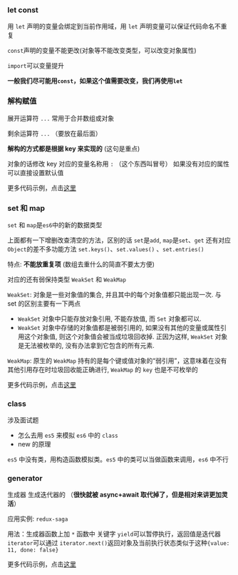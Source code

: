### let const

用 `let` 声明的变量会绑定到当前作用域，用 `let` 声明变量可以保证代码命名不重复

`const`声明的变量不能更改(对象等不能改变类型，可以改变对象属性)

`import`可以变量提升

**一般我们尽可能用`const`，如果这个值需要改变，我们再使用`let`**

### 解构赋值

展开运算符 `...` 常用于合并数组或对象

剩余运算符 `...` （要放在最后面）

**解构的方式都是根据 key 来实现的** (这句是重点)

对象的话修改 key 对应的变量名称用 `:` （这个东西叫冒号） 如果没有对应的属性可以直接设置默认值

更多代码示例，点击[这里][1]

### set 和 map

`set` 和 `map`是`es6`中的新的数据类型

上面都有一下增删改查清空的方法，区别的话 `set`是`add`, `map`是`set`、`get` 还有对应`Object`的差不多功能方法 `set.keys()`、`set.values()` 、`set.entries()`

特点: **不能放重复项** (数组去重什么的简直不要太方便)

对应的还有弱保持类型 `WeakSet` 和 `WeakMap`

`WeakSet`: 对象是一些对象值的集合, 并且其中的每个对象值都只能出现一次. 与 set 的区别主要有一下两点

- `WeakSet` 对象中只能存放对象引用, 不能存放值, 而 `Set` 对象都可以.
- `WeakSet` 对象中存储的对象值都是被弱引用的, 如果没有其他的变量或属性引用这个对象值, 则这个对象值会被当成垃圾回收掉. 正因为这样, `WeakSet` 对象是无法被枚举的, 没有办法拿到它包含的所有元素.

`WeakMap`: 原生的 `WeakMap` 持有的是每个键或值对象的“弱引用”，这意味着在没有其他引用存在时垃圾回收能正确进行, `WeakMap` 的 `key` 也是不可枚举的

更多代码示例，点击[这里][2]

### class

涉及面试题

- 怎么去用 `es5` 来模拟 `es6` 中的 `class`
- new 的原理

`es5` 中没有类，用构造函数模拟类。`es5` 中的类可以当做函数来调用，`es6` 中不行

### generator

生成器 生成迭代器的 （**很快就被 async+await 取代掉了，但是相对来讲更加灵活**）

应用实例: `redux-saga`

用法：生成器函数上加 `*` 函数中 关键字 `yield`可以暂停执行，返回值是迭代器 `iterator`可以通过 `iterator.next()`返回对象及当前执行状态类似于这种`{value: 11, done: false}`

更多代码示例，点击[这里][3]

[1]: https://github.com/Mopecat/FEE-Advance-Summary/tree/master/Javascript%E5%BC%BA%E5%8C%96/ES6%2B/解构赋值.js
[2]: https://github.com/Mopecat/FEE-Advance-Summary/tree/master/Javascript%E5%BC%BA%E5%8C%96/ES6%2B/set+map.js
[3]: https://github.com/Mopecat/FEE-Advance-Summary/tree/master/Javascript%E5%BC%BA%E5%8C%96/ES6%2B/generator.js
